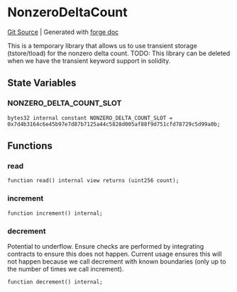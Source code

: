 # NonzeroDeltaCount
[Git Source](https://github.com/uniswap/v4-core/blob/1141642f8ba4665a50660886a8a8401526677045/src/libraries/NonzeroDeltaCount.sol)
| Generated with [forge doc](https://book.getfoundry.sh/reference/forge/forge-doc)

This is a temporary library that allows us to use transient storage (tstore/tload)
for the nonzero delta count.
TODO: This library can be deleted when we have the transient keyword support in solidity.


## State Variables
### NONZERO_DELTA_COUNT_SLOT

```solidity
bytes32 internal constant NONZERO_DELTA_COUNT_SLOT = 0x7d4b3164c6e45b97e7d87b7125a44c5828d005af88f9d751cfd78729c5d99a0b;
```


## Functions
### read


```solidity
function read() internal view returns (uint256 count);
```

### increment


```solidity
function increment() internal;
```

### decrement

Potential to underflow. Ensure checks are performed by integrating contracts to ensure this does not happen.
Current usage ensures this will not happen because we call decrement with known boundaries (only up to the number of times we call increment).


```solidity
function decrement() internal;
```

